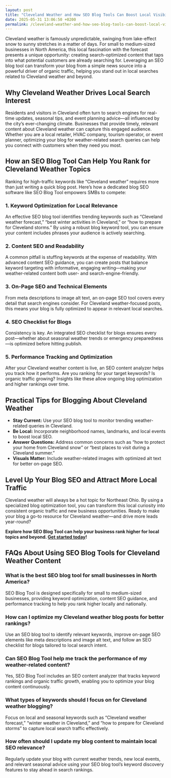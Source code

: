```yaml
---
layout: post
title: "Cleveland Weather and How SEO Blog Tools Can Boost Local Visibility"
date: 2025-05-31 13:06:50 +0200
permalink: /cleveland-weather-and-how-seo-blog-tools-can-boost-local-visibility/
---
```

Cleveland weather is famously unpredictable, swinging from lake-effect snow to sunny stretches in a matter of days. For small to medium-sized businesses in North America, this local fascination with the forecast presents a unique opportunity: creating search-optimized content that taps into what potential customers are already searching for. Leveraging an SEO blog tool can transform your blog from a simple news source into a powerful driver of organic traffic, helping you stand out in local searches related to Cleveland weather and beyond.

## Why Cleveland Weather Drives Local Search Interest

Residents and visitors in Cleveland often turn to search engines for real-time updates, seasonal tips, and event planning advice—all influenced by the city’s ever-changing climate. Businesses that provide timely, relevant content about Cleveland weather can capture this engaged audience. Whether you are a local retailer, HVAC company, tourism operator, or event planner, optimizing your blog for weather-related search queries can help you connect with customers when they need you most.

## How an SEO Blog Tool Can Help You Rank for Cleveland Weather Topics

Ranking for high-traffic keywords like “Cleveland weather” requires more than just writing a quick blog post. Here’s how a dedicated blog SEO software like SEO Blog Tool empowers SMBs to compete:

### 1. **Keyword Optimization for Local Relevance**

An effective SEO blog tool identifies trending keywords such as “Cleveland weather forecast,” “best winter activities in Cleveland,” or “how to prepare for Cleveland storms.” By using a robust blog keyword tool, you can ensure your content includes phrases your audience is actively searching.

### 2. **Content SEO and Readability**

A common pitfall is stuffing keywords at the expense of readability. With advanced content SEO guidance, you can create posts that balance keyword targeting with informative, engaging writing—making your weather-related content both user- and search-engine-friendly.

### 3. **On-Page SEO and Technical Elements**

From meta descriptions to image alt text, an on-page SEO tool covers every detail that search engines consider. For Cleveland weather-focused posts, this means your blog is fully optimized to appear in relevant local searches.

### 4. **SEO Checklist for Blogs**

Consistency is key. An integrated SEO checklist for blogs ensures every post—whether about seasonal weather trends or emergency preparedness—is optimized before hitting publish.

### 5. **Performance Tracking and Optimization**

After your Cleveland weather content is live, an SEO content analyzer helps you track how it performs. Are you ranking for your target keywords? Is organic traffic growing? Insights like these allow ongoing blog optimization and higher rankings over time.

## Practical Tips for Blogging About Cleveland Weather

- **Stay Current:** Use your SEO blog tool to monitor trending weather-related queries in Cleveland.
- **Be Local:** Incorporate neighborhood names, landmarks, and local events to boost local SEO.
- **Answer Questions:** Address common concerns such as “how to protect your home from Cleveland snow” or “best places to visit during a Cleveland summer.”
- **Visuals Matter:** Include weather-related images with optimized alt text for better on-page SEO.

## Level Up Your Blog SEO and Attract More Local Traffic

Cleveland weather will always be a hot topic for Northeast Ohio. By using a specialized blog optimization tool, you can transform this local curiosity into consistent organic traffic and new business opportunities. Ready to make your blog a go-to resource for Cleveland weather—and drive more leads year-round?

**Explore how SEO Blog Tool can help your business rank higher for local topics and beyond. [Get started today](https://seoblogtool.com/)!**

## FAQs About Using SEO Blog Tools for Cleveland Weather Content

### What is the best SEO blog tool for small businesses in North America?

SEO Blog Tool is designed specifically for small to medium-sized businesses, providing keyword optimization, content SEO guidance, and performance tracking to help you rank higher locally and nationally.

### How can I optimize my Cleveland weather blog posts for better rankings?

Use an SEO blog tool to identify relevant keywords, improve on-page SEO elements like meta descriptions and image alt text, and follow an SEO checklist for blogs tailored to local search intent.

### Can SEO Blog Tool help me track the performance of my weather-related content?

Yes, SEO Blog Tool includes an SEO content analyzer that tracks keyword rankings and organic traffic growth, enabling you to optimize your blog content continuously.

### What types of keywords should I focus on for Cleveland weather blogging?

Focus on local and seasonal keywords such as “Cleveland weather forecast,” “winter weather in Cleveland,” and “how to prepare for Cleveland storms” to capture local search traffic effectively.

### How often should I update my blog content to maintain local SEO relevance?

Regularly update your blog with current weather trends, new local events, and relevant seasonal advice using your SEO blog tool’s keyword discovery features to stay ahead in search rankings.

<script type="application/ld+json">
{
  "@context": "https://schema.org",
  "@type": "BlogPosting",
  "headline": "Cleveland Weather and How SEO Blog Tools Can Boost Local Visibility",
  "description": "Learn how small to medium-sized businesses in North America can use SEO Blog Tool to optimize blog content about Cleveland weather, improving local search rankings and driving organic traffic.",
  "author": {
    "@type": "Person",
    "name": "SEO Blog Tool"
  },
  "datePublished": "2024-06-01",
  "mainEntityOfPage": {
    "@type": "WebPage",
    "@id": "https://seoblogtool.com/blog/cleveland-weather-seo-blog-tools"
  },
  "publisher": {
    "@type": "Person",
    "name": "SEO Blog Tool"
  },
  "keywords": "SEO blog tool, blog SEO software, keyword optimization, content SEO, on-page SEO tool, blog writing SEO, blog keyword tool, SEO tools for SMBs, SEO checklist for blogs, SEO content analyzer, blog optimization tool, SEO product for businesses, improve blog rankings, Cleveland weather, local SEO, North America"
}
</script>

<script type="application/ld+json">
{
  "@context": "https://schema.org",
  "@type": "FAQPage",
  "mainEntity": [
    {
      "@type": "Question",
      "name": "What is the best SEO blog tool for small businesses in North America?",
      "acceptedAnswer": {
        "@type": "Answer",
        "text": "SEO Blog Tool is designed specifically for small to medium-sized businesses, providing keyword optimization, content SEO guidance, and performance tracking to help you rank higher locally and nationally."
      }
    },
    {
      "@type": "Question",
      "name": "How can I optimize my Cleveland weather blog posts for better rankings?",
      "acceptedAnswer": {
        "@type": "Answer",
        "text": "Use an SEO blog tool to identify relevant keywords, improve on-page SEO elements like meta descriptions and image alt text, and follow an SEO checklist for blogs tailored to local search intent."
      }
    },
    {
      "@type": "Question",
      "name": "Can SEO Blog Tool help me track the performance of my weather-related content?",
      "acceptedAnswer": {
        "@type": "Answer",
        "text": "Yes, SEO Blog Tool includes an SEO content analyzer that tracks keyword rankings and organic traffic growth, enabling you to optimize your blog content continuously."
      }
    },
    {
      "@type": "Question",
      "name": "What types of keywords should I focus on for Cleveland weather blogging?",
      "acceptedAnswer": {
        "@type": "Answer",
        "text": "Focus on local and seasonal keywords such as “Cleveland weather forecast,” “winter weather in Cleveland,” and “how to prepare for Cleveland storms” to capture local search traffic effectively."
      }
    },
    {
      "@type": "Question",
      "name": "How often should I update my blog content to maintain local SEO relevance?",
      "acceptedAnswer": {
        "@type": "Answer",
        "text": "Regularly update your blog with current weather trends, new local events, and relevant seasonal advice using your SEO blog tool’s keyword discovery features to stay ahead in search rankings."
      }
    }
  ]
}
</script>